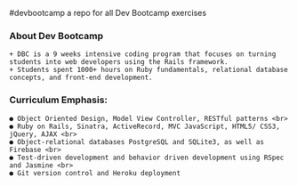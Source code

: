 #devbootcamp
a repo for all Dev Bootcamp exercises


### About Dev Bootcamp
    + DBC is a 9 weeks intensive coding program that focuses on turning students into web developers using the Rails framework. 
    + Students spent 1000+ hours on Ruby fundamentals, relational database concepts, and front-end development. 


### Curriculum Emphasis:

    ● Object Oriented Design, Model View Controller, RESTful patterns <br>
    ● Ruby on Rails, Sinatra, ActiveRecord, MVC JavaScript, HTML5/ CSS3, jQuery, AJAX <br>
    ● Object-relational databases PostgreSQL and SQLite3, as well as Firebase <br>
    ● Test-driven development and behavior driven development using RSpec and Jasmine <br>
    ● Git version control and Heroku deployment
